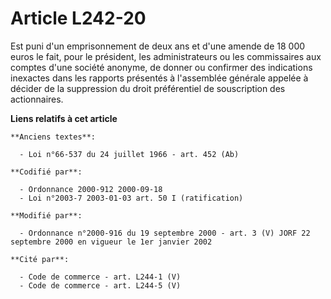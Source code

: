 # Article L242-20

Est puni d'un emprisonnement de deux ans et d'une amende de 18 000 euros le fait, pour le président, les administrateurs ou
les commissaires aux comptes d'une société anonyme, de donner ou confirmer des indications inexactes dans les rapports
présentés à l'assemblée générale appelée à décider de la suppression du droit préférentiel de souscription des actionnaires.

**Liens relatifs à cet article**

	**Anciens textes**:

	  - Loi n°66-537 du 24 juillet 1966 - art. 452 (Ab)

	**Codifié par**:

	  - Ordonnance 2000-912 2000-09-18
	  - Loi n°2003-7 2003-01-03 art. 50 I (ratification)

	**Modifié par**:

	  - Ordonnance n°2000-916 du 19 septembre 2000 - art. 3 (V) JORF 22 septembre 2000 en vigueur le 1er janvier 2002

	**Cité par**:

	  - Code de commerce - art. L244-1 (V)
	  - Code de commerce - art. L244-5 (V)
